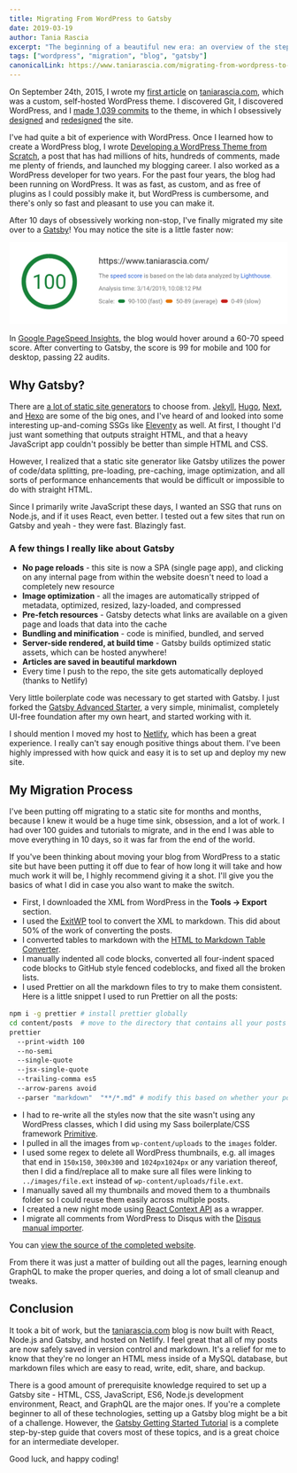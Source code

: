 ```yaml
---
title: Migrating From WordPress to Gatsby
date: 2019-03-19
author: Tania Rascia
excerpt: "The beginning of a beautiful new era: an overview of the steps I took to migrate my blog from WordPress to Gatsby."
tags: ["wordpress", "migration", "blog", "gatsby"]
canonicalLink: https://www.taniarascia.com/migrating-from-wordpress-to-gatsby/
---
```


On September 24th, 2015, I wrote my [first article](https://www.taniarascia.com/getting-started-with-git/) on [taniarascia.com](https://www.taniarascia.com), which was a custom, self-hosted WordPress theme. I discovered Git, I discovered WordPress, and I [made 1,039 commits](https://github.com/taniarascia/oblate) to the theme, in which I obsessively [designed](https://www.taniarascia.com/version-2-0-website-redesign-863-commits-later/) and [redesigned](https://www.taniarascia.com/website-redesign-version-4-0/) the site.

I've had quite a bit of experience with WordPress. Once I learned how to create a WordPress blog, I wrote [Developing a WordPress Theme from Scratch](https://www.taniarascia.com/developing-a-wordpress-theme-from-scratch/), a post that has had millions of hits, hundreds of comments, made me plenty of friends, and launched my blogging career. I also worked as a WordPress developer for two years. For the past four years, the blog had been running on WordPress. It was as fast, as custom, and as free of plugins as I could possibly make it, but WordPress is cumbersome, and there's only so fast and pleasant to use you can make it.

After 10 days of obsessively working non-stop, I've finally migrated my site over to a [Gatsby](/)! You may notice the site is a little faster now:

![](./speed.png)

In [Google PageSpeed Insights](https://developers.google.com/speed/pagespeed/insights/), the blog would hover around a 60-70 speed score. After converting to Gatsby, the score is 99 for mobile and 100 for desktop, passing 22 audits.

## Why Gatsby?

There are [a lot of static site generators](https://www.staticgen.com/) to choose from. [Jekyll](https://jekyllrb.com/), [Hugo](https://gohugo.io/), [Next](https://nextjs.org/), and [Hexo](https://hexo.io/) are some of the big ones, and I've heard of and looked into some interesting up-and-coming SSGs like [Eleventy](https://www.11ty.io/) as well. At first, I thought I'd just want something that outputs straight HTML, and that a heavy JavaScript app couldn't possibly be better than simple HTML and CSS.

However, I realized that a static site generator like Gatsby utilizes the power of code/data splitting, pre-loading, pre-caching, image optimization, and all sorts of performance enhancements that would be difficult or impossible to do with straight HTML.

Since I primarily write JavaScript these days, I wanted an SSG that runs on Node.js, and if it uses React, even better. I tested out a few sites that run on Gatsby and yeah - they were fast. Blazingly fast.

### A few things I really like about Gatsby

- **No page reloads** - this site is now a SPA (single page app), and clicking on any internal page from within the website doesn't need to load a completely new resource
- **Image optimization** - all the images are automatically stripped of metadata, optimized, resized, lazy-loaded, and compressed
- **Pre-fetch resources** - Gatsby detects what links are available on a given page and loads that data into the cache
- **Bundling and minification** - code is minified, bundled, and served
- **Server-side rendered, at build time** - Gatsby builds optimized static assets, which can be hosted anywhere!
- **Articles are saved in beautiful markdown**
- Every time I push to the repo, the site gets automatically deployed (thanks to Netlify)

Very little boilerplate code was necessary to get started with Gatsby. I just forked the [Gatsby Advanced Starter](https://github.com/vagr9k/gatsby-advanced-starter/), a very simple, minimalist, completely UI-free foundation after my own heart, and started working with it.

I should mention I moved my host to [Netlify](https://www.netlify.com/), which has been a great experience. I really can't say enough positive things about them. I've been highly impressed with how quick and easy it is to set up and deploy my new site.

## My Migration Process

I've been putting off migrating to a static site for months and months, because I knew it would be a huge time sink, obsession, and a lot of work. I had over 100 guides and tutorials to migrate, and in the end I was able to move everything in 10 days, so it was far from the end of the world.

If you've been thinking about moving your blog from WordPress to a static site but have been putting it off due to fear of how long it will take and how much work it will be, I highly recommend giving it a shot. I'll give you the basics of what I did in case you also want to make the switch.

- First, I downloaded the XML from WordPress in the **Tools -> Export** section.
- I used the [ExitWP](https://github.com/thomasf/exitwp) tool to convert the XML to markdown. This did about 50% of the work of converting the posts.
- I converted tables to markdown with the [HTML to Markdown Table Converter](https://jmalarcon.github.io/markdowntables/).
- I manually indented all code blocks, converted all four-indent spaced code blocks to GitHub style fenced codeblocks, and fixed all the broken lists.
- I used Prettier on all the markdown files to try to make them consistent. Here is a little snippet I used to run Prettier on all the posts:

```bash
npm i -g prettier # install prettier globally
cd content/posts  # move to the directory that contains all your posts
prettier
  --print-width 100
  --no-semi
  --single-quote
  --jsx-single-quote
  --trailing-comma es5
  --arrow-parens avoid
  --parser "markdown"  "**/*.md" # modify this based on whether your posts are in individual folders or not
```

- I had to re-write all the styles now that the site wasn't using any WordPress classes, which I did using my Sass boilerplate/CSS framework [Primitive](https://taniarascia.github.io/primitive).
- I pulled in all the images from `wp-content/uploads` to the `images` folder.
- I used some regex to delete all WordPress thumbnails, e.g. all images that end in `150x150`, `300x300` and `1024px1024px` or any variation thereof, then I did a find/replace all to make sure all files were linking to `../images/file.ext` instead of `wp-content/uploads/file.ext`.
- I manually saved all my thumbnails and moved them to a thumbnails folder so I could reuse them easily across multiple posts.
- I created a new night mode using [React Context API](/blog/2019-01-31-using-react-context-api-with-gatsby/) as a wrapper.
- I migrate all comments from WordPress to Disqus with the [Disqus manual importer](https://help.disqus.com/import-export-and-syncing/importing-comments-from-wordpress).

You can [view the source of the completed website](https://github.com/taniarascia/taniarascia.com).

From there it was just a matter of building out all the pages, learning enough GraphQL to make the proper queries, and doing a lot of small cleanup and tweaks.

## Conclusion

It took a bit of work, but the [taniarascia.com](https://www.taniarascia.com) blog is now built with React, Node.js and Gatsby, and hosted on Netlify. I feel great that all of my posts are now safely saved in version control and markdown. It's a relief for me to know that they're no longer an HTML mess inside of a MySQL database, but markdown files which are easy to read, write, edit, share, and backup.

There is a good amount of prerequisite knowledge required to set up a Gatsby site - HTML, CSS, JavaScript, ES6, Node.js development environment, React, and GraphQL are the major ones. If you're a complete beginner to all of these technologies, setting up a Gatsby blog might be a bit of a challenge. However, the [Gatsby Getting Started Tutorial](/tutorial/) is a complete step-by-step guide that covers most of these topics, and is a great choice for an intermediate developer.

Good luck, and happy coding!
